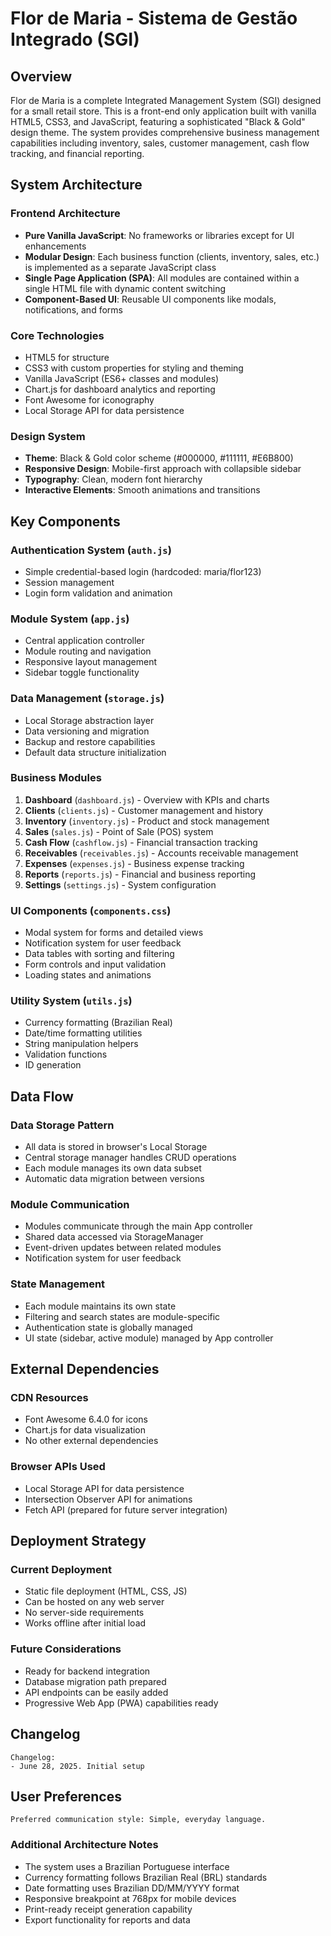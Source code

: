 # Flor de Maria - Sistema de Gestão Integrado (SGI)

## Overview

Flor de Maria is a complete Integrated Management System (SGI) designed for a small retail store. This is a front-end only application built with vanilla HTML5, CSS3, and JavaScript, featuring a sophisticated "Black & Gold" design theme. The system provides comprehensive business management capabilities including inventory, sales, customer management, cash flow tracking, and financial reporting.

## System Architecture

### Frontend Architecture
- **Pure Vanilla JavaScript**: No frameworks or libraries except for UI enhancements
- **Modular Design**: Each business function (clients, inventory, sales, etc.) is implemented as a separate JavaScript class
- **Single Page Application (SPA)**: All modules are contained within a single HTML file with dynamic content switching
- **Component-Based UI**: Reusable UI components like modals, notifications, and forms

### Core Technologies
- HTML5 for structure
- CSS3 with custom properties for styling and theming
- Vanilla JavaScript (ES6+ classes and modules)
- Chart.js for dashboard analytics and reporting
- Font Awesome for iconography
- Local Storage API for data persistence

### Design System
- **Theme**: Black & Gold color scheme (#000000, #111111, #E6B800)
- **Responsive Design**: Mobile-first approach with collapsible sidebar
- **Typography**: Clean, modern font hierarchy
- **Interactive Elements**: Smooth animations and transitions

## Key Components

### Authentication System (`auth.js`)
- Simple credential-based login (hardcoded: maria/flor123)
- Session management
- Login form validation and animation

### Module System (`app.js`)
- Central application controller
- Module routing and navigation
- Responsive layout management
- Sidebar toggle functionality

### Data Management (`storage.js`)
- Local Storage abstraction layer
- Data versioning and migration
- Backup and restore capabilities
- Default data structure initialization

### Business Modules
1. **Dashboard** (`dashboard.js`) - Overview with KPIs and charts
2. **Clients** (`clients.js`) - Customer management and history
3. **Inventory** (`inventory.js`) - Product and stock management
4. **Sales** (`sales.js`) - Point of Sale (POS) system
5. **Cash Flow** (`cashflow.js`) - Financial transaction tracking
6. **Receivables** (`receivables.js`) - Accounts receivable management
7. **Expenses** (`expenses.js`) - Business expense tracking
8. **Reports** (`reports.js`) - Financial and business reporting
9. **Settings** (`settings.js`) - System configuration

### UI Components (`components.css`)
- Modal system for forms and detailed views
- Notification system for user feedback
- Data tables with sorting and filtering
- Form controls and input validation
- Loading states and animations

### Utility System (`utils.js`)
- Currency formatting (Brazilian Real)
- Date/time formatting utilities
- String manipulation helpers
- Validation functions
- ID generation

## Data Flow

### Data Storage Pattern
- All data is stored in browser's Local Storage
- Central storage manager handles CRUD operations
- Each module manages its own data subset
- Automatic data migration between versions

### Module Communication
- Modules communicate through the main App controller
- Shared data accessed via StorageManager
- Event-driven updates between related modules
- Notification system for user feedback

### State Management
- Each module maintains its own state
- Filtering and search states are module-specific
- Authentication state is globally managed
- UI state (sidebar, active module) managed by App controller

## External Dependencies

### CDN Resources
- Font Awesome 6.4.0 for icons
- Chart.js for data visualization
- No other external dependencies

### Browser APIs Used
- Local Storage API for data persistence
- Intersection Observer API for animations
- Fetch API (prepared for future server integration)

## Deployment Strategy

### Current Deployment
- Static file deployment (HTML, CSS, JS)
- Can be hosted on any web server
- No server-side requirements
- Works offline after initial load

### Future Considerations
- Ready for backend integration
- Database migration path prepared
- API endpoints can be easily added
- Progressive Web App (PWA) capabilities ready

## Changelog

```
Changelog:
- June 28, 2025. Initial setup
```

## User Preferences

```
Preferred communication style: Simple, everyday language.
```

### Additional Architecture Notes
- The system uses a Brazilian Portuguese interface
- Currency formatting follows Brazilian Real (BRL) standards
- Date formatting uses Brazilian DD/MM/YYYY format
- Responsive breakpoint at 768px for mobile devices
- Print-ready receipt generation capability
- Export functionality for reports and data